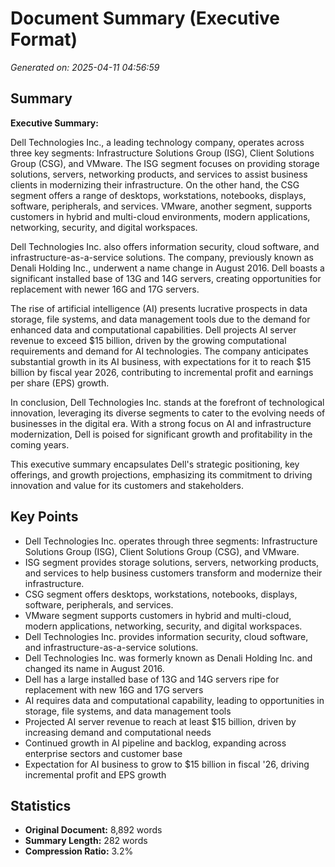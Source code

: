 # Document Summary (Executive Format)

*Generated on: 2025-04-11 04:56:59*

## Summary

**Executive Summary:**

Dell Technologies Inc., a leading technology company, operates across three key segments: Infrastructure Solutions Group (ISG), Client Solutions Group (CSG), and VMware. The ISG segment focuses on providing storage solutions, servers, networking products, and services to assist business clients in modernizing their infrastructure. On the other hand, the CSG segment offers a range of desktops, workstations, notebooks, displays, software, peripherals, and services. VMware, another segment, supports customers in hybrid and multi-cloud environments, modern applications, networking, security, and digital workspaces.

Dell Technologies Inc. also offers information security, cloud software, and infrastructure-as-a-service solutions. The company, previously known as Denali Holding Inc., underwent a name change in August 2016. Dell boasts a significant installed base of 13G and 14G servers, creating opportunities for replacement with newer 16G and 17G servers.

The rise of artificial intelligence (AI) presents lucrative prospects in data storage, file systems, and data management tools due to the demand for enhanced data and computational capabilities. Dell projects AI server revenue to exceed $15 billion, driven by the growing computational requirements and demand for AI technologies. The company anticipates substantial growth in its AI business, with expectations for it to reach $15 billion by fiscal year 2026, contributing to incremental profit and earnings per share (EPS) growth.

In conclusion, Dell Technologies Inc. stands at the forefront of technological innovation, leveraging its diverse segments to cater to the evolving needs of businesses in the digital era. With a strong focus on AI and infrastructure modernization, Dell is poised for significant growth and profitability in the coming years.

This executive summary encapsulates Dell's strategic positioning, key offerings, and growth projections, emphasizing its commitment to driving innovation and value for its customers and stakeholders.

## Key Points

- Dell Technologies Inc. operates through three segments: Infrastructure Solutions Group (ISG), Client Solutions Group (CSG), and VMware.
- ISG segment provides storage solutions, servers, networking products, and services to help business customers transform and modernize their infrastructure.
- CSG segment offers desktops, workstations, notebooks, displays, software, peripherals, and services.
- VMware segment supports customers in hybrid and multi-cloud, modern applications, networking, security, and digital workspaces.
- Dell Technologies Inc. provides information security, cloud software, and infrastructure-as-a-service solutions.
- Dell Technologies Inc. was formerly known as Denali Holding Inc. and changed its name in August 2016.
- Dell has a large installed base of 13G and 14G servers ripe for replacement with new 16G and 17G servers
- AI requires data and computational capability, leading to opportunities in storage, file systems, and data management tools
- Projected AI server revenue to reach at least $15 billion, driven by increasing demand and computational needs
- Continued growth in AI pipeline and backlog, expanding across enterprise sectors and customer base
- Expectation for AI business to grow to $15 billion in fiscal '26, driving incremental profit and EPS growth

## Statistics

- **Original Document:** 8,892 words
- **Summary Length:** 282 words
- **Compression Ratio:** 3.2%
